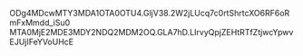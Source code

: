 ODg4MDcwMTY3MDA1OTA0OTU4.GljV38.2W2jLUcq7c0rtShrtcXO6RF6oRmFxMmdd_iSu0
MTA0MjE2MDE3MDY2NDQ2MDM2OQ.GLA7hD.LIrvyQpjZEHtRTfZtjwcYpwvEJUjIFeYVoUHcE
